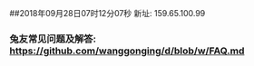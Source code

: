 ##2018年09月28日07时12分07秒 新址: 159.65.100.99
### 兔友常见问题及解答: https://github.com/wanggonging/d/blob/w/FAQ.md
